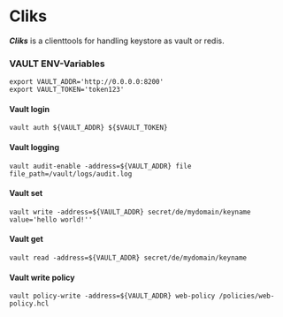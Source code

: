 # Cliks
***Cliks*** is a clienttools for handling keystore as vault or redis.



### VAULT ENV-Variables
```
export VAULT_ADDR='http://0.0.0.0:8200'
export VAULT_TOKEN='token123'
```
#### Vault login
```
vault auth ${VAULT_ADDR} ${$VAULT_TOKEN}
```

#### Vault logging
```
vault audit-enable -address=${VAULT_ADDR} file file_path=/vault/logs/audit.log
```

#### Vault set
```
vault write -address=${VAULT_ADDR} secret/de/mydomain/keyname value='hello world!''
```

#### Vault get
```
vault read -address=${VAULT_ADDR} secret/de/mydomain/keyname
```

#### Vault write policy
```
vault policy-write -address=${VAULT_ADDR} web-policy /policies/web-policy.hcl
```
